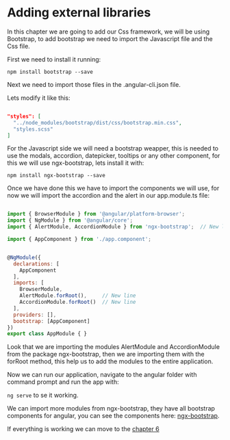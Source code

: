 # Adding external libraries

In this chapter we are going to add our Css framework, we will be using Bootstrap, to add bootstrap we need to import the Javascript file and the Css file.

First we need to install it running: 

```npm install bootstrap --save```

Next we need to import those files in the .angular-cli.json file.

Lets modify it like this:

```json

"styles": [
  "../node_modules/bootstrap/dist/css/bootstrap.min.css",
  "styles.scss"
]

```

For the Javascript side we will need a bootstrap weapper, this is needed to use the modals, accordion, datepicker, tooltips or any other component, for this we will use ngx-bootstrap, lets install it with:

```npm install ngx-bootstrap --save```

Once we have done this we have to import the components we will use, for now we will import the accordion and the alert in our app.module.ts file:

```javascript

import { BrowserModule } from '@angular/platform-browser';
import { NgModule } from '@angular/core';
import { AlertModule, AccordionModule } from 'ngx-bootstrap';  // New line

import { AppComponent } from './app.component';


@NgModule({
  declarations: [
    AppComponent
  ],
  imports: [
    BrowserModule,
    AlertModule.forRoot(),     // New line
    AccordionModule.forRoot()  // New line
  ],
  providers: [],
  bootstrap: [AppComponent]
})
export class AppModule { }

```

Look that we are importing the modules AlertModule and AccordionModule from the package ngx-bootstrap, then we are importing them with the forRoot method, this help us to add the modules to the entire application.

Now we can run our application, navigate to the angular folder with command prompt and run the app with:

```ng serve``` to se it working.

We can import more modules from ngx-bootstrap, they have all bootstrap components for angular, you can see the components here: [ngx-bootstrap](https://valor-software.com/ngx-bootstrap/#/getting-started).

If everything is working we can move to the [chapter 6](chapter6.md)